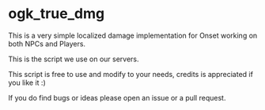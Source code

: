 # ogk_true_dmg

This is a very simple localized damage implementation for Onset working on both NPCs and Players.

This is the script we use on our servers.

This script is free to use and modify to your needs, credits is appreciated if you like it :)

If you do find bugs or ideas please open an issue or a pull request.
